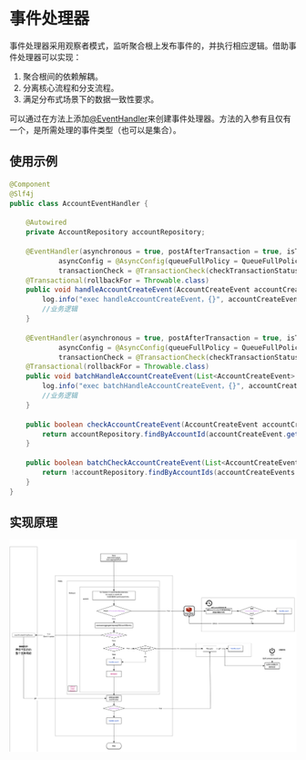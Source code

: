 # 事件处理器
事件处理器采用观察者模式，监听聚合根上发布事件的，并执行相应逻辑。借助事件处理器可以实现：  
1. 聚合根间的依赖解耦。  
2. 分离核心流程和分支流程。  
3. 满足分布式场景下的数据一致性要求。  

可以通过在方法上添加[@EventHandler](/zh-cn/aggdocs/tutorial/api.html#%40EventHandler)来创建事件处理器。方法的入参有且仅有一个，是所需处理的事件类型（也可以是集合）。  

## 使用示例
```java
@Component
@Slf4j
public class AccountEventHandler {

    @Autowired
    private AccountRepository accountRepository;

    @EventHandler(asynchronous = true, postAfterTransaction = true, isTransactionMessage = true,
            asyncConfig = @AsyncConfig(queueFullPolicy = QueueFullPolicy.DISCARD),
            transactionCheck = @TransactionCheck(checkTransactionStatusMethod = "checkAccountCreateEvent"))
    @Transactional(rollbackFor = Throwable.class)
    public void handleAccountCreateEvent(AccountCreateEvent accountCreateEvent) {
        log.info("exec handleAccountCreateEvent，{}", accountCreateEvent);
        //业务逻辑
    }

    @EventHandler(asynchronous = true, postAfterTransaction = true, isTransactionMessage = true,
            asyncConfig = @AsyncConfig(queueFullPolicy = QueueFullPolicy.DISCARD),
            transactionCheck = @TransactionCheck(checkTransactionStatusMethod = "batchCheckAccountCreateEvent"))
    @Transactional(rollbackFor = Throwable.class)
    public void batchHandleAccountCreateEvent(List<AccountCreateEvent> accountCreateEvents) {
        log.info("exec batchHandleAccountCreateEvent，{}", accountCreateEvents);
        //业务逻辑
    }

    public boolean checkAccountCreateEvent(AccountCreateEvent accountCreateEvent) {
        return accountRepository.findByAccountId(accountCreateEvent.getAccountId()) != null;
    }

    public boolean batchCheckAccountCreateEvent(List<AccountCreateEvent> accountCreateEvents) {
        return !accountRepository.findByAccountIds(accountCreateEvents.stream().map(AccountCreateEvent::getAccountId).collect(Collectors.toList())).isEmpty();
    }
}
```
## 实现原理
![事件实现原理](../img/event_implementation.jpg)